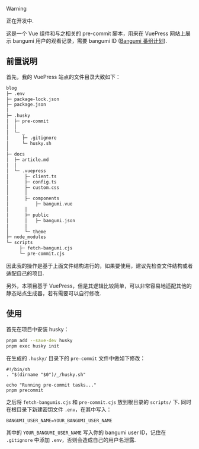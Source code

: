 > [!WARNING]
>
> 正在开发中.

这是一个 Vue 组件和与之相关的 pre-commit 脚本，用来在 VuePress 网站上展示 bangumi 用户的观看记录，需要 bangumi ID ([Bangumi 番组计划](https://bgm.tv/)).

## 前置说明

首先，我的 VuePress 站点的文件目录大致如下：

```bash
blog
├─ .env
├─ package-lock.json
├─ package.json
│
├─ .husky
│  ├─ pre-commit
│  │
│  └─ _
│     ├─ .gitignore
│     └─ husky.sh
│
├─ docs
│  ├─ article.md
│  │
│  └─ .vuepress
│      ├─ client.ts
│      ├─ config.ts
│      ├─ custom.css
│      │
│      ├─ components
│          ├─ bangumi.vue
│      │
│      ├─ public
│      │   ├─ bangumi.json
│      │
│      └─ theme
├─ node_modules
└─ scripts
     ├─ fetch-bangumi.cjs
     └─ pre-commit.cjs
```

因此我的操作是基于上面文件结构进行的，如果要使用，建议先检查文件结构或者适配自己的项目.

另外，本项目基于 VuePress，但是其逻辑比较简单，可以非常容易地适配其他的静态站点生成器，若有需要可以自行修改.

## 使用

首先在项目中安装 husky：

```bash
pnpm add --save-dev husky
pnpm exec husky init
```

在生成的 ``.husky/`` 目录下的 ``pre-commit`` 文件中做如下修改：

```
#!/bin/sh
. "$(dirname "$0")/_/husky.sh"

echo "Running pre-commit tasks..."
pnpm precommit
```

之后将 ``fetch-bangumis.cjs`` 和 ``pre-commit.cjs`` 放到根目录的 ``scripts/`` 下. 同时在根目录下新建密钥文件 ``.env``，在其中写入：

```
BANGUMI_USER_NAME=YOUR_BANGUMI_USER_NAME
```

其中的 ``YOUR_BANGUMI_USER_NAME`` 写入你的 bangumi user ID，记住在 ``.gitignore`` 中添加 ``.env``，否则会造成自己的用户名泄露.

